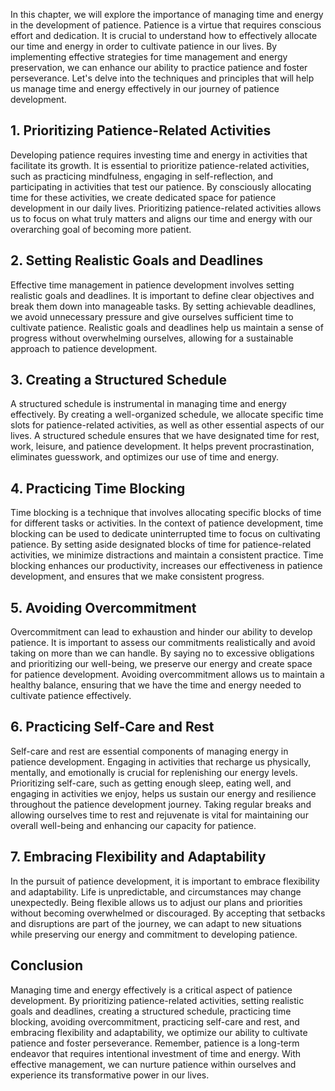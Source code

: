 
In this chapter, we will explore the importance of managing time and energy in the development of patience. Patience is a virtue that requires conscious effort and dedication. It is crucial to understand how to effectively allocate our time and energy in order to cultivate patience in our lives. By implementing effective strategies for time management and energy preservation, we can enhance our ability to practice patience and foster perseverance. Let's delve into the techniques and principles that will help us manage time and energy effectively in our journey of patience development.

## 1\. Prioritizing Patience-Related Activities

Developing patience requires investing time and energy in activities that facilitate its growth. It is essential to prioritize patience-related activities, such as practicing mindfulness, engaging in self-reflection, and participating in activities that test our patience. By consciously allocating time for these activities, we create dedicated space for patience development in our daily lives. Prioritizing patience-related activities allows us to focus on what truly matters and aligns our time and energy with our overarching goal of becoming more patient.

## 2\. Setting Realistic Goals and Deadlines

Effective time management in patience development involves setting realistic goals and deadlines. It is important to define clear objectives and break them down into manageable tasks. By setting achievable deadlines, we avoid unnecessary pressure and give ourselves sufficient time to cultivate patience. Realistic goals and deadlines help us maintain a sense of progress without overwhelming ourselves, allowing for a sustainable approach to patience development.

## 3\. Creating a Structured Schedule

A structured schedule is instrumental in managing time and energy effectively. By creating a well-organized schedule, we allocate specific time slots for patience-related activities, as well as other essential aspects of our lives. A structured schedule ensures that we have designated time for rest, work, leisure, and patience development. It helps prevent procrastination, eliminates guesswork, and optimizes our use of time and energy.

## 4\. Practicing Time Blocking

Time blocking is a technique that involves allocating specific blocks of time for different tasks or activities. In the context of patience development, time blocking can be used to dedicate uninterrupted time to focus on cultivating patience. By setting aside designated blocks of time for patience-related activities, we minimize distractions and maintain a consistent practice. Time blocking enhances our productivity, increases our effectiveness in patience development, and ensures that we make consistent progress.

## 5\. Avoiding Overcommitment

Overcommitment can lead to exhaustion and hinder our ability to develop patience. It is important to assess our commitments realistically and avoid taking on more than we can handle. By saying no to excessive obligations and prioritizing our well-being, we preserve our energy and create space for patience development. Avoiding overcommitment allows us to maintain a healthy balance, ensuring that we have the time and energy needed to cultivate patience effectively.

## 6\. Practicing Self-Care and Rest

Self-care and rest are essential components of managing energy in patience development. Engaging in activities that recharge us physically, mentally, and emotionally is crucial for replenishing our energy levels. Prioritizing self-care, such as getting enough sleep, eating well, and engaging in activities we enjoy, helps us sustain our energy and resilience throughout the patience development journey. Taking regular breaks and allowing ourselves time to rest and rejuvenate is vital for maintaining our overall well-being and enhancing our capacity for patience.

## 7\. Embracing Flexibility and Adaptability

In the pursuit of patience development, it is important to embrace flexibility and adaptability. Life is unpredictable, and circumstances may change unexpectedly. Being flexible allows us to adjust our plans and priorities without becoming overwhelmed or discouraged. By accepting that setbacks and disruptions are part of the journey, we can adapt to new situations while preserving our energy and commitment to developing patience.

## Conclusion

Managing time and energy effectively is a critical aspect of patience development. By prioritizing patience-related activities, setting realistic goals and deadlines, creating a structured schedule, practicing time blocking, avoiding overcommitment, practicing self-care and rest, and embracing flexibility and adaptability, we optimize our ability to cultivate patience and foster perseverance. Remember, patience is a long-term endeavor that requires intentional investment of time and energy. With effective management, we can nurture patience within ourselves and experience its transformative power in our lives.
